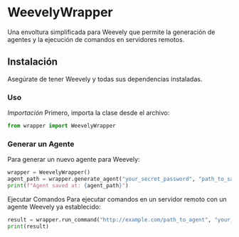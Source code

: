 # WeevelyWrapper
Una envoltura simplificada para Weevely que permite la generación de agentes y la ejecución de comandos en servidores remotos.

## Instalación
Asegúrate de tener Weevely y todas sus dependencias instaladas.

### Uso
*Importación*
Primero, importa la clase desde el archivo:

```python
from wrapper import WeevelyWrapper
```

### Generar un Agente
Para generar un nuevo agente para Weevely:

```python
wrapper = WeevelyWrapper()
agent_path = wrapper.generate_agent("your_secret_password", "path_to_save_agent.php")
print(f"Agent saved at: {agent_path}")
```

Ejecutar Comandos
Para ejecutar comandos en un servidor remoto con un agente Weevely ya establecido:

```python
result = wrapper.run_command("http://example.com/path_to_agent", "your_secret_password", "whoami")
print(result)
```
